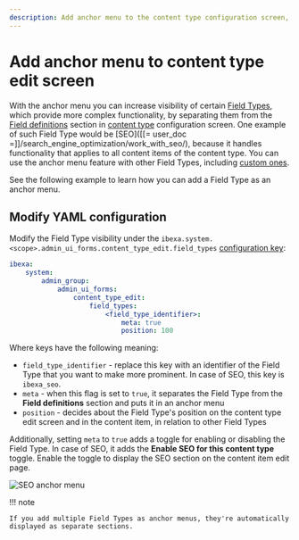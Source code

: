 ```yaml
---
description: Add anchor menu to the content type configuration screen, to make Field Type settings of your choice more prominent.
---
```


# Add anchor menu to content type edit screen

With the anchor menu you can increase visibility of certain [Field Types](field_types.md), which provide more complex functionality, 
by separating them from the [Field definitions](content_types.md#field-definitions) section in [content type](content_types.md) configuration screen. 
One example of such Field Type would be [SEO]([[= user_doc =]]/search_engine_optimization/work_with_seo/), 
because it handles functionality that applies to all content items of the content type.
You can use the anchor menu feature with other Field Types, including [custom ones](create_custom_generic_field_type.md).

See the following example to learn how you can add a Field Type as an anchor menu.

## Modify YAML configuration

Modify the Field Type visibility under the `ibexa.system.<scope>.admin_ui_forms.content_type_edit.field_types` [configuration key](configuration.md#configuration-files):

```yaml
ibexa:
    system:
        admin_group:
            admin_ui_forms:
                content_type_edit:
                    field_types:
                        <field_type_identifier>:
                            meta: true
                            position: 100

```

Where keys have the following meaning:

- `field_type_identifier` - replace this key with an identifier of the Field Type that you want to make more prominent. In case of SEO, this key is `ibexa_seo`. 
- `meta` - when this flag is set to `true`, it separates the Field Type from the **Field definitions** section and puts it in an anchor menu
- `position` - decides about the Field Type's position on the content type edit screen and in the content item, in relation to other Field Types

Additionally, setting `meta` to `true` adds a toggle for enabling or disabling the Field Type. 
In case of SEO, it adds the **Enable SEO for this content type** toggle.
Enable the toggle to display the SEO section on the content item edit page. 

![SEO anchor menu](content_type_edit_screen_anchor_menu.png)

!!! note

    If you add multiple Field Types as anchor menus, they're automatically displayed as separate sections. 
